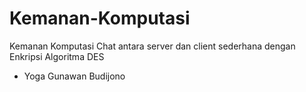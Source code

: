 # Kemanan-Komputasi
Kemanan  Komputasi Chat antara server dan client sederhana dengan Enkripsi Algoritma DES

- Yoga Gunawan Budijono